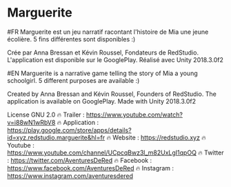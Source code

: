 # Marguerite

#FR
Marguerite est un jeu narratif racontant l'histoire de Mia une jeune écolière. 5 fins différentes sont disponibles :)

Crée par Anna Bressan et Kévin Roussel, Fondateurs de RedStudio.
L'application est disponible sur le GooglePlay.
Réalisé avec Unity 2018.3.0f2

#EN
Marguerite is a narrative game telling the story of Mia a young schoolgirl. 5 different purposes are available :)

Created by Anna Bressan and Kévin Roussel, Founders of RedStudio.
The application is available on GooglePlay.
Made with Unity 2018.3.0f2

License GNU 2.0
🔥 Trailer : https://www.youtube.com/watch?v=i88wN1wRbV8
🔥 Application : https://play.google.com/store/apps/details?id=xyz.redstudio.marguerite&hl=fr
🔥 Website : https://redstudio.xyz
🔥 Youtube : https://www.youtube.com/channel/UCpcqBwz3l_m82UxLgI1qpOQ
🔥 Twitter : https://twitter.com/AventuresDeRed
🔥 Facebook : https://www.facebook.com/AventuresDeRed
🔥 Instagram : https://www.instagram.com/aventuresdered

